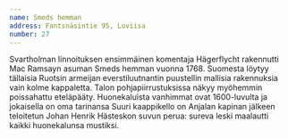 ```yaml
---
name: Smeds hemman
address: Fantsnäsintie 95, Loviisa
number: 27
---
```

Svartholman linnoituksen ensimmäinen komentaja Hägerflycht rakennutti Mac Ramsayn asuman Smeds hemman vuonna 1768.
Suomesta löytyy tällaisia Ruotsin armeijan everstiluutnantin puustellin mallisia rakennuksia vain kolme kappaletta.
Talon pohjapiirrustuksissa näkyy myöhemmin poissahattu eteläpääty. Huonekaluista vanhimmat ovat 1600-luvulta ja jokaisella on oma tarinansa
Suuri kaappikello on Anjalan kapinan jälkeen teloitetun Johan Henrik Hästeskon suvun perua: sureva leski maalautti kaikki huonekalunsa mustiksi.
